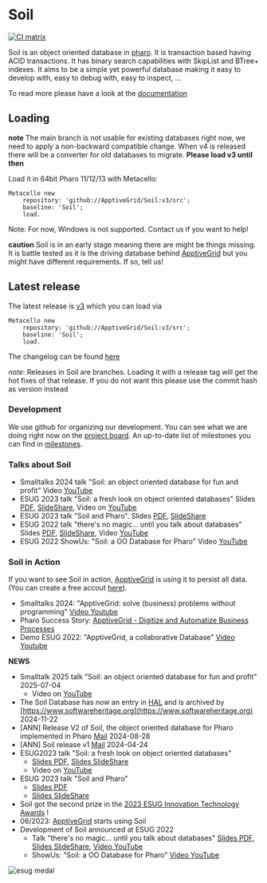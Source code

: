 # Soil

[![CI matrix](https://github.com//ApptiveGrid/Soil/actions/workflows/build.yml/badge.svg)](https://github.com//ApptiveGrid/Soil/actions/workflows/build.yml)

Soil is an object oriented database in [pharo](http://pharo.org). It is transaction based having ACID transactions. It has binary search capabilities with SkipList and BTree+ indexes. It aims to be a simple yet powerful database making it easy to develop with, easy to debug with, easy to inspect, ... 


To read more please have a look at the [documentation](./docs/soil.md)


## Loading

**note** The main branch is not usable for existing databases right now, we need to apply a non-backward compatible change. When v4 is released there will be a converter for old databases to migrate. **Please load v3 until then**

Load it in 64bit Pharo 11/12/13 with Metacello:

```smalltalk
Metacello new 
	repository: 'github://ApptiveGrid/Soil:v3/src';
	baseline: 'Soil';
	load.
```
Note: For now, Windows is not supported. Contact us if you want to help!

**caution** Soil is in an early stage meaning there are might be things missing. It is battle tested as it is the driving database behind [ApptiveGrid](http://www.apptivegrid.de) but you might have different requirements. If so, tell us!

## Latest release

The latest release is [v3](https://github.com/ApptiveGrid/Soil/tree/v3) which you can load via

```smalltalk
Metacello new 
	repository: 'github://ApptiveGrid/Soil:v3/src';
	baseline: 'Soil';
	load.
```

The changelog can be found [here](https://github.com/ApptiveGrid/Soil/blob/v3/docs/changelog.md)

*note*: Releases in Soil are branches. Loading it with a release tag will get the hot fixes of that release. If you do not want this please use the commit hash as version instead

### Development

We use github for organizing our development. You can see what we are doing right now on the [project board](https://github.com/orgs/ApptiveGrid/projects/2). An up-to-date list of milestones you can find in [milestones](https://github.com/ApptiveGrid/Soil/milestones?direction=desc&sort=completeness&state=open). 

### Talks about Soil

- Smalltalks 2024 talk "Soil: an object oriented database for fun and profit" Video [YouTube](https://www.youtube.com/watch?v=JWY5HCUlX_4)
- ESUG 2023 talk "Soil: a fresh look on object oriented databases" Slides [PDF](http://archive.esug.org/ESUG2023/day3/02_1%20-%20Soil,%20a%20Fresh%20Look%20on%20Object%20Oriented%20Databases.pdf), [SlideShare](https://www.slideshare.net/slideshow/soil-a-fresh-look-on-object-oriented-databases/260898335), Video on [YouTube](https://www.youtube.com/watch?v=ui4TXcv7tus)
- ESUG 2023 talk "Soil and Pharo". Slides [PDF](http://archive.esug.org/ESUG2023/day3/02_2%20-%20Soil%20and%20Pharo.pdf), [SlideShare](https://www.slideshare.net/esug/soil-and-pharo-260898369)
- ESUG 2022 talk "there's no magic... until you talk about databases" Slides [PDF](http://archive.esug.org/ESUG2022/02Tuesday/08-hartl-deployment.pdf), [SlideShare](https://www.slideshare.net/slideshow/theres-no-magic-until-you-talk-about-databases/253132135), Video [YouTube](https://www.youtube.com/watch?v=MLtaHeFgbNo)
- ESUG 2022 ShowUs: "Soil: a OO Database for Pharo" Video [YouTube](https://www.youtube.com/watch?v=_5mk7yYVzds&t=3s)

### Soil in Action

If you want to see Soil in action,  [ApptiveGrid](https://www.apptivegrid.de) is using it to persist all data. (You can create a free accout [here](https://www.apptivegrid.de)). 

- Smalltalks 2024: "ApptiveGrid: solve (business) problems without programming"  [Video Youtube](https://www.youtube.com/watch?v=aPtsGswPJAc)
- Pharo Success Story: [ApptiveGrid - Digitize and Automatize Business Processes](https://www.pharo.org/success/ApptiveGrid.html)
- Demo ESUG 2022: "ApptiveGrid, a collaborative Database" [Video Youtube](https://www.youtube.com/watch?v=VVkJsIIqMKM)


**NEWS** 
- Smalltalk 2025 talk "Soil: an object oriented database for fun and profit" 2025-07-04
	- Video on [YouTube](https://www.youtube.com/watch?v=JWY5HCUlX_4)
- The Soil Database has now an entry in [HAL](https://hal.science/hal-04726251) and is archived by [https://www.softwareheritage.org](https://www.softwareheritage.org) 2024-11-22
- [ANN] Release V2 of Soil, the object oriented database for Pharo implemented in Pharo [Mail](https://lists.pharo.org/empathy/thread/OE434T74GYE74GUNP3GLKYAZGGBXUSWT) 2024-08-28
- [ANN] Soil release v1 [Mail](https://lists.pharo.org/empathy/thread/6VYPN7R6TQPWDKQTRXUV7S6UU5AEMPV7) 2024-04-24
- ESUG2023 talk "Soil: a fresh look on object oriented databases"
	- [Slides PDF](http://archive.esug.org/ESUG2023/day3/02_1%20-%20Soil,%20a%20Fresh%20Look%20on%20Object%20Oriented%20Databases.pdf), [Slides SlideShare](https://www.slideshare.net/slideshow/soil-a-fresh-look-on-object-oriented-databases/260898335)
 	- Video on [YouTube](https://www.youtube.com/watch?v=ui4TXcv7tus)
- ESUG 2023 talk "Soil and Pharo"
  	- [Slides PDF](http://archive.esug.org/ESUG2023/day3/02_2%20-%20Soil%20and%20Pharo.pdf)
	- [Slides SlideShare](https://www.slideshare.net/esug/soil-and-pharo-260898369)
- Soil got the second prize in the [2023 ESUG Innovation Technology Awards](https://esug.github.io/2023-Conference/awardsSubmissions.html) !
- 06/2023: [ApptiveGrid](https://www.apptivegrid.de) starts using Soil
- Development of Soil announced at ESUG 2022
	- Talk "there's no magic... until you talk about databases"  [Slides PDF](http://archive.esug.org/ESUG2022/02Tuesday/08-hartl-deployment.pdf), [Slides SlideShare](https://www.slideshare.net/slideshow/theres-no-magic-until-you-talk-about-databases/253132135), [Video YouTube](https://www.youtube.com/watch?v=MLtaHeFgbNo)
 	- ShowUs: "Soil: a OO Database for Pharo"  [Video YouTube](https://www.youtube.com/watch?v=_5mk7yYVz)

![esug medal](https://esug.github.io/2022-Conference/esugAwards2ndSilverRoundMedal.png)
